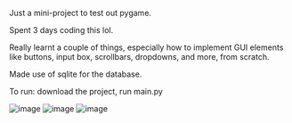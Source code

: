 Just a mini-project to test out pygame.

Spent 3 days coding this lol. 

Really learnt a couple of things, especially how to implement GUI elements like buttons, input box, scrollbars, dropdowns, and more, from scratch.

Made use of sqlite for the database.

To run: download the project, run main.py

![image](https://github.com/user-attachments/assets/b63a698e-113b-40b2-9d8e-a40d7d824a6a)
![image](https://github.com/user-attachments/assets/297875bf-d762-4830-8ad9-1943f81951f8)
![image](https://github.com/user-attachments/assets/50f6bfb6-1986-475e-88f6-e73274006c3b)
